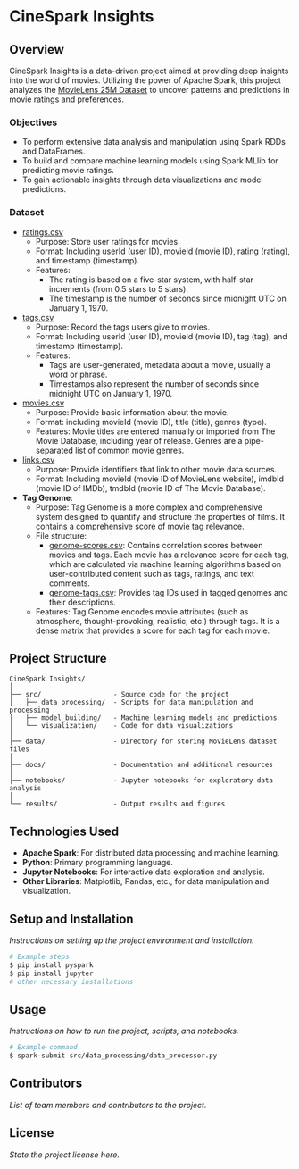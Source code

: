 # CineSpark Insights

## Overview
CineSpark Insights is a data-driven project aimed at providing deep insights into the world of movies. Utilizing the power of Apache Spark, this project analyzes the [MovieLens 25M Dataset](https://grouplens.org/datasets/movielens/25m/) to uncover patterns and predictions in movie ratings and preferences.

### Objectives
- To perform extensive data analysis and manipulation using Spark RDDs and DataFrames.
- To build and compare machine learning models using Spark MLlib for predicting movie ratings.
- To gain actionable insights through data visualizations and model predictions.

###  Dataset
+ [ratings.csv](dataset/ratings.csv)
  + Purpose: Store user ratings for movies. 
  + Format: Including userId (user ID), movieId (movie ID), rating (rating), and timestamp (timestamp). 
  + Features: 
    + The rating is based on a five-star system, with half-star increments (from 0.5 stars to 5 stars). 
    + The timestamp is the number of seconds since midnight UTC on January 1, 1970.
+ [tags.csv](dataset/tags.csv)
  + Purpose: Record the tags users give to movies. 
  + Format: Including userId (user ID), movieId (movie ID), tag (tag), and timestamp (timestamp). 
  + Features: 
    + Tags are user-generated, metadata about a movie, usually a word or phrase. 
    + Timestamps also represent the number of seconds since midnight UTC on January 1, 1970.
+ [movies.csv](dataset/movies.csv)
  + Purpose: Provide basic information about the movie. 
  + Format: including movieId (movie ID), title (title), genres (type). 
  + Features: Movie titles are entered manually or imported from The Movie Database, including year of release. Genres are a pipe-separated list of common movie genres.
+ [links.csv](dataset/links.csv)
  + Purpose: Provide identifiers that link to other movie data sources. 
  + Format: Including movieId (movie ID of MovieLens website), imdbId (movie ID of IMDb), tmdbId (movie ID of The Movie Database).
+ **Tag Genome**:
  + Purpose: Tag Genome is a more complex and comprehensive system designed to quantify and structure the properties of films. It contains a comprehensive score of movie tag relevance. 
  + File structure:
    + [genome-scores.csv](dataset/genome-scores.csv): Contains correlation scores between movies and tags. Each movie has a relevance score for each tag, which are calculated via machine learning algorithms based on user-contributed content such as tags, ratings, and text comments. 
    + [genome-tags.csv](dataset/genome-tags.csv): Provides tag IDs used in tagged genomes and their descriptions. 
  + Features: Tag Genome encodes movie attributes (such as atmosphere, thought-provoking, realistic, etc.) through tags. It is a dense matrix that provides a score for each tag for each movie.

## Project Structure
```
CineSpark Insights/
│
├── src/                  - Source code for the project
│   ├── data_processing/  - Scripts for data manipulation and processing
│   ├── model_building/   - Machine learning models and predictions
│   └── visualization/    - Code for data visualizations
│
├── data/                 - Directory for storing MovieLens dataset files
│
├── docs/                 - Documentation and additional resources
│
├── notebooks/            - Jupyter notebooks for exploratory data analysis
│
└── results/              - Output results and figures
```

## Technologies Used
- **Apache Spark**: For distributed data processing and machine learning.
- **Python**: Primary programming language.
- **Jupyter Notebooks**: For interactive data exploration and analysis.
- **Other Libraries**: Matplotlib, Pandas, etc., for data manipulation and visualization.

## Setup and Installation
*Instructions on setting up the project environment and installation.*

```bash
# Example steps
$ pip install pyspark
$ pip install jupyter
# other necessary installations
```

## Usage
*Instructions on how to run the project, scripts, and notebooks.*

```bash
# Example command
$ spark-submit src/data_processing/data_processor.py
```

## Contributors
*List of team members and contributors to the project.*

## License
*State the project license here.*

